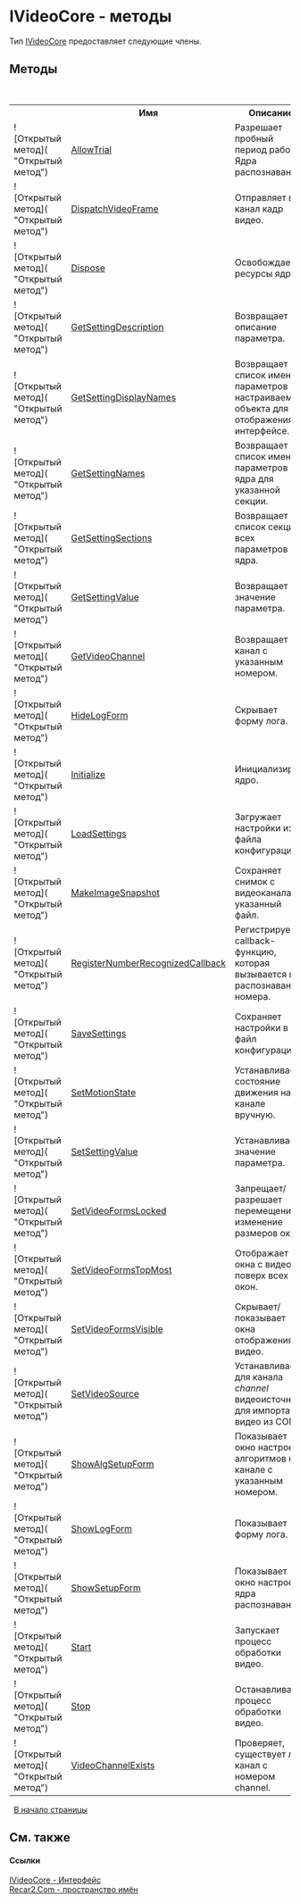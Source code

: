 # IVideoCore - методы
 

Тип <a href="d95812bc-cb61-9b62-2a15-f86fcfc2ed7a">IVideoCore</a> предоставляет следующие члены.


## Методы
&nbsp;<table><tr><th></th><th>Имя</th><th>Описание</th></tr><tr><td>![Открытый метод]( "Открытый метод")</td><td><a href="bbe363e1-7bc0-1b53-ae17-d0d66b52416c">AllowTrial</a></td><td>
Разрешает пробный период работы Ядра распознавания.</td></tr><tr><td>![Открытый метод]( "Открытый метод")</td><td><a href="c9311895-9223-07d6-175f-a8efbe231dbe">DispatchVideoFrame</a></td><td>
Отправляет в канал кадр видео.</td></tr><tr><td>![Открытый метод]( "Открытый метод")</td><td><a href="e8d5c88a-a709-b8db-0a96-6cda3a249555">Dispose</a></td><td>
Освобождает ресурсы ядра.</td></tr><tr><td>![Открытый метод]( "Открытый метод")</td><td><a href="a682857a-4d4b-7582-578f-aeac70a1051d">GetSettingDescription</a></td><td>
Возвращает описание параметра.</td></tr><tr><td>![Открытый метод]( "Открытый метод")</td><td><a href="3009e6d2-4ddd-3561-29ea-2c98ecaf4429">GetSettingDisplayNames</a></td><td>
Возвращает список имен параметров настраиваемого объекта для отображения в интерфейсе.</td></tr><tr><td>![Открытый метод]( "Открытый метод")</td><td><a href="b9a2e92c-8f2b-8fb5-e610-308ca002c664">GetSettingNames</a></td><td>
Возвращает список имен параметров ядра для указанной секции.</td></tr><tr><td>![Открытый метод]( "Открытый метод")</td><td><a href="cef59738-7a3c-08d3-a8b3-d249d13d551b">GetSettingSections</a></td><td>
Возвращает список секций всех параметров ядра.</td></tr><tr><td>![Открытый метод]( "Открытый метод")</td><td><a href="87b30a95-9ca1-5d4c-cb58-fb66e1ebe4b0">GetSettingValue</a></td><td>
Возвращает значение параметра.</td></tr><tr><td>![Открытый метод]( "Открытый метод")</td><td><a href="fe89e9ee-f29c-b73e-d7ff-4c03715c9f21">GetVideoChannel</a></td><td>
Возвращает канал с указанным номером.</td></tr><tr><td>![Открытый метод]( "Открытый метод")</td><td><a href="c24dfe2f-f036-b412-c3f3-49896731d0c5">HideLogForm</a></td><td>
Скрывает форму лога.</td></tr><tr><td>![Открытый метод]( "Открытый метод")</td><td><a href="35990361-0fa8-e67f-2737-ed2c510613fe">Initialize</a></td><td>
Инициализирует ядро.</td></tr><tr><td>![Открытый метод]( "Открытый метод")</td><td><a href="64eaa3f0-63c2-a0c8-03b7-462f88132a30">LoadSettings</a></td><td>
Загружает настройки из файла конфигурации.</td></tr><tr><td>![Открытый метод]( "Открытый метод")</td><td><a href="2f111fcd-402f-57e8-2e89-a5d1c0dea46f">MakeImageSnapshot</a></td><td>
Сохраняет снимок с видеоканала в указанный файл.</td></tr><tr><td>![Открытый метод]( "Открытый метод")</td><td><a href="948fac03-fe92-c04c-21b5-458b96cbc8d8">RegisterNumberRecognizedCallback</a></td><td>
Регистрирует callback-функцию, которая вызывается при распознавании номера.</td></tr><tr><td>![Открытый метод]( "Открытый метод")</td><td><a href="2948e8d2-ae0a-0dbd-6415-a4fdd6831179">SaveSettings</a></td><td>
Сохраняет настройки в файл конфигурации.</td></tr><tr><td>![Открытый метод]( "Открытый метод")</td><td><a href="a17402d4-6fd6-b997-6322-97fa462c061a">SetMotionState</a></td><td>
Устанавливает состояние движения на канале вручную.</td></tr><tr><td>![Открытый метод]( "Открытый метод")</td><td><a href="f423d384-b21f-356d-4f88-860cae49b247">SetSettingValue</a></td><td>
Устанавливает значение параметра.</td></tr><tr><td>![Открытый метод]( "Открытый метод")</td><td><a href="67dd0c1e-6e06-2a70-67aa-d6f43a6f80d4">SetVideoFormsLocked</a></td><td>
Запрещает/разрешает перемещение и изменение размеров окон.</td></tr><tr><td>![Открытый метод]( "Открытый метод")</td><td><a href="2ac6e8bd-5104-65bc-45e3-169a2c8be979">SetVideoFormsTopMost</a></td><td>
Отображает окна с видео поверх всех окон.</td></tr><tr><td>![Открытый метод]( "Открытый метод")</td><td><a href="f274d1eb-e229-829d-9bd8-2afeb59e1919">SetVideoFormsVisible</a></td><td>
Скрывает/показывает окна отображения видео.</td></tr><tr><td>![Открытый метод]( "Открытый метод")</td><td><a href="58936ba6-03b2-600b-94a6-4b13d48e1106">SetVideoSource</a></td><td>
Устанавливает для канала *channel* видеоисточник для импорта видео из COM.</td></tr><tr><td>![Открытый метод]( "Открытый метод")</td><td><a href="64cc1c08-3977-03ad-98cf-567b7626555f">ShowAlgSetupForm</a></td><td>
Показывает окно настроек алгоритмов на канале с указанным номером.</td></tr><tr><td>![Открытый метод]( "Открытый метод")</td><td><a href="1cbd2509-6be1-e0af-5dce-ef55eb76f450">ShowLogForm</a></td><td>
Показывает форму лога.</td></tr><tr><td>![Открытый метод]( "Открытый метод")</td><td><a href="355ec282-1e84-7400-d65b-cbfc6a11785e">ShowSetupForm</a></td><td>
Показывает окно настроек ядра распознавания.</td></tr><tr><td>![Открытый метод]( "Открытый метод")</td><td><a href="84d8d3ce-770c-c549-5623-ca74c72c87cb">Start</a></td><td>
Запускает процесс обработки видео.</td></tr><tr><td>![Открытый метод]( "Открытый метод")</td><td><a href="c0d1f771-b7c0-e824-e383-0e7b3522a33f">Stop</a></td><td>
Останавливает процесс обработки видео.</td></tr><tr><td>![Открытый метод]( "Открытый метод")</td><td><a href="2217dd4b-477a-8e37-f7ca-052f261afc21">VideoChannelExists</a></td><td>
Проверяет, существует ли канал с номером channel.</td></tr></table>&nbsp;
<a href="#ivideocore---методы">В начало страницы</a>

## См. также


#### Ссылки
<a href="d95812bc-cb61-9b62-2a15-f86fcfc2ed7a">IVideoCore - Интерфейс</a><br /><a href="68726a4f-5108-9c67-8918-cc6a6e73f216">Recar2.Com - пространство имён</a><br />